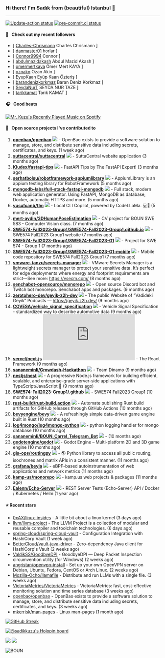 ### Hi there! I'm Sadık from (beautiful) Istanbul 👋

---

[![Update-action status](https://github.com/sadikkuzu/sadikkuzu/actions/workflows/sadikkuzu.yml/badge.svg)](https://github.com/sadikkuzu/sadikkuzu/actions/workflows/sadikkuzu.yml)
[![pre-commit.ci status](https://results.pre-commit.ci/badge/github/sadikkuzu/sadikkuzu/master.svg)](https://results.pre-commit.ci/latest/github/sadikkuzu/sadikkuzu/master)


#### 🔭 &nbsp; Check out my recent followers

- [ [Charles-Chrismann](https://github.com/Charles-Chrismann) Charles Chrismann ]
- [ [danmaster01](https://github.com/danmaster01) horlar ]
- [ [Connor9994](https://github.com/Connor9994) Connor ]
- [ [abdulmazidakash](https://github.com/abdulmazidakash) Abdul Mazid Akash ]
- [ [omermertkaya](https://github.com/omermertkaya) Ömer Mert KAYA ]
- [ [oznakn](https://github.com/oznakn) Ozan Akin ]
- [ [EyupKaan](https://github.com/EyupKaan) Eyüp Kaan Özteriş ]
- [ [barandenizkorkmaz](https://github.com/barandenizkorkmaz) Baran Deniz Korkmaz ]
- [ [SeydaNurT](https://github.com/SeydaNurT) SEYDA NUR TAZE ]
- [ [tarikkamat](https://github.com/tarikkamat) Tarık KAMAT ]

#### 🎧 &nbsp; Good beats

[![Mr. Kuzu's Recently Played Music on Spotify](https://spotify-recently-played-readme.vercel.app/api?user=5cfgfpgmik69ly41rspaiod2a&count=3&unique=1)](https://open.spotify.com/user/5cfgfpgmik69ly41rspaiod2a)

#### 🚀 &nbsp; Open source projects I've contributed to
1. [**openbao/openbao**](https://github.com/openbao/openbao/commits?author=sadikkuzu) [![](https://img.shields.io/github/stars/openbao/openbao?style=social)](https://github.com/openbao/openbao/stargazers) - OpenBao exists to provide a software solution to manage, store, and distribute sensitive data including secrets, certificates, and keys. (1 week ago)
1. [**suttacentral/suttacentral**](https://github.com/suttacentral/suttacentral/commits?author=sadikkuzu) [![](https://img.shields.io/github/stars/suttacentral/suttacentral?style=social)](https://github.com/suttacentral/suttacentral/stargazers) - SuttaCentral website application (3 months ago)
1. [**Kludex/fastapi-tips**](https://github.com/Kludex/fastapi-tips/commits?author=sadikkuzu) [![](https://img.shields.io/github/stars/Kludex/fastapi-tips?style=social)](https://github.com/Kludex/fastapi-tips/stargazers) - FastAPI Tips by The FastAPI Expert! (3 months ago)
1. [**serhatbolsu/robotframework-appiumlibrary**](https://github.com/serhatbolsu/robotframework-appiumlibrary/commits?author=sadikkuzu) [![](https://img.shields.io/github/stars/serhatbolsu/robotframework-appiumlibrary?style=social)](https://github.com/serhatbolsu/robotframework-appiumlibrary/stargazers) - AppiumLibrary is an appium testing library for RobotFramework (5 months ago)
1. [**mongodb-labs/full-stack-fastapi-mongodb**](https://github.com/mongodb-labs/full-stack-fastapi-mongodb/commits?author=sadikkuzu) [![](https://img.shields.io/github/stars/mongodb-labs/full-stack-fastapi-mongodb?style=social)](https://github.com/mongodb-labs/full-stack-fastapi-mongodb/stargazers) - Full stack, modern web application generator. Using FastAPI, MongoDB as database, Docker, automatic HTTPS and more. (5 months ago)
1. [**yusufcanb/tlm**](https://github.com/yusufcanb/tlm/commits?author=sadikkuzu) [![](https://img.shields.io/github/stars/yusufcanb/tlm?style=social)](https://github.com/yusufcanb/tlm/stargazers) - Local CLI Copilot, powered by CodeLLaMa. 💻🦙 (5 months ago)
1. [**mert-aydin/3DHumanPoseEstimation**](https://github.com/mert-aydin/3DHumanPoseEstimation/commits?author=sadikkuzu) [![](https://img.shields.io/github/stars/mert-aydin/3DHumanPoseEstimation?style=social)](https://github.com/mert-aydin/3DHumanPoseEstimation/stargazers) - CV project for BOUN SWE 583 - Computer Vision class. (7 months ago)
1. [**SWE574-Fall2023-Group1/SWE574-Fall2023-Group1.github.io**](https://github.com/SWE574-Fall2023-Group1/SWE574-Fall2023-Group1.github.io/commits?author=sadikkuzu) [![](https://img.shields.io/github/stars/SWE574-Fall2023-Group1/SWE574-Fall2023-Group1.github.io?style=social)](https://github.com/SWE574-Fall2023-Group1/SWE574-Fall2023-Group1.github.io/stargazers) - SWE574 Fall2023 Group1 website (7 months ago)
1. [**SWE574-Fall2023-Group1/SWE574-Fall2023-G1**](https://github.com/SWE574-Fall2023-Group1/SWE574-Fall2023-G1/commits?author=sadikkuzu) [![](https://img.shields.io/github/stars/SWE574-Fall2023-Group1/SWE574-Fall2023-G1?style=social)](https://github.com/SWE574-Fall2023-Group1/SWE574-Fall2023-G1/stargazers) - Project for SWE 574 - Group 1 (7 months ago)
1. [**SWE574-Fall2023-Group1/SWE574-Fall2023-G1-mobile**](https://github.com/SWE574-Fall2023-Group1/SWE574-Fall2023-G1-mobile/commits?author=sadikkuzu) [![](https://img.shields.io/github/stars/SWE574-Fall2023-Group1/SWE574-Fall2023-G1-mobile?style=social)](https://github.com/SWE574-Fall2023-Group1/SWE574-Fall2023-G1-mobile/stargazers) - Mobile code repository for SWE574 Fall2023 Group1 (7 months ago)
1. [**vmware-tanzu/secrets-manager**](https://github.com/vmware-tanzu/secrets-manager/commits?author=sadikkuzu) [![](https://img.shields.io/github/stars/vmware-tanzu/secrets-manager?style=social)](https://github.com/vmware-tanzu/secrets-manager/stargazers) - VMware Secrets Manager is a lightweight secrets manager to protect your sensitive data. It’s perfect for edge deployments where energy and footprint requirements are strict—See more: https://vsecm.com/ (8 months ago)
1. [**senchabot-opensource/monorepo**](https://github.com/senchabot-opensource/monorepo/commits?author=sadikkuzu) [![](https://img.shields.io/github/stars/senchabot-opensource/monorepo?style=social)](https://github.com/senchabot-opensource/monorepo/stargazers) - Open source Discord bot and Twitch bot monorepo. Senchabot apps and packages. (9 months ago)
1. [**zerotohero-dev/geyik-z2h-dev**](https://github.com/zerotohero-dev/geyik-z2h-dev/commits?author=sadikkuzu) [![](https://img.shields.io/github/stars/zerotohero-dev/geyik-z2h-dev?style=social)](https://github.com/zerotohero-dev/geyik-z2h-dev/stargazers) - The public Website of “Vadideki Geyik” Podcasts — https://geyik.z2h.dev/ (9 months ago)
1. [**COVESA/vehicle_signal_specification**](https://github.com/COVESA/vehicle_signal_specification/commits?author=sadikkuzu) [![](https://img.shields.io/github/stars/COVESA/vehicle_signal_specification?style=social)](https://github.com/COVESA/vehicle_signal_specification/stargazers) - Vehicle Signal Specification - standardized way to describe automotive data (9 months ago)
1. [**vercel/next.js**](https://github.com/vercel/next.js/commits?author=sadikkuzu) [![](https://img.shields.io/github/stars/vercel/next.js?style=social)](https://github.com/vercel/next.js/stargazers) - The React Framework (9 months ago)
1. [**sananeminli/Growdash-Hackathon**](https://github.com/sananeminli/Growdash-Hackathon/commits?author=sadikkuzu) [![](https://img.shields.io/github/stars/sananeminli/Growdash-Hackathon?style=social)](https://github.com/sananeminli/Growdash-Hackathon/stargazers) - Team Dinamo (9 months ago)
1. [**nestjs/nest**](https://github.com/nestjs/nest/commits?author=sadikkuzu) [![](https://img.shields.io/github/stars/nestjs/nest?style=social)](https://github.com/nestjs/nest/stargazers) - A progressive Node.js framework for building efficient, scalable, and enterprise-grade server-side applications with TypeScript/JavaScript 🚀 (9 months ago)
1. [**SWE574-Fall2023-Group1/.github**](https://github.com/SWE574-Fall2023-Group1/.github/commits?author=sadikkuzu) [![](https://img.shields.io/github/stars/SWE574-Fall2023-Group1/.github?style=social)](https://github.com/SWE574-Fall2023-Group1/.github/stargazers) - SWE574 Fall2023 Group1 (10 months ago)
1. [**rust-build/rust-build.action**](https://github.com/rust-build/rust-build.action/commits?author=sadikkuzu) [![](https://img.shields.io/github/stars/rust-build/rust-build.action?style=social)](https://github.com/rust-build/rust-build.action/stargazers) - Automate publishing Rust build artifacts for GitHub releases through GitHub Actions (10 months ago)
1. [**bevyengine/bevy**](https://github.com/bevyengine/bevy/commits?author=sadikkuzu) [![](https://img.shields.io/github/stars/bevyengine/bevy?style=social)](https://github.com/bevyengine/bevy/stargazers) - A refreshingly simple data-driven game engine built in Rust (10 months ago)
1. [**log4mongo/log4mongo-python**](https://github.com/log4mongo/log4mongo-python/commits?author=sadikkuzu) [![](https://img.shields.io/github/stars/log4mongo/log4mongo-python?style=social)](https://github.com/log4mongo/log4mongo-python/stargazers) - python logging handler for mongo database (10 months ago)
1. [**sananeminli/BOUN_Carrel_Telegram_Bot**](https://github.com/sananeminli/BOUN_Carrel_Telegram_Bot/commits?author=sadikkuzu) [![](https://img.shields.io/github/stars/sananeminli/BOUN_Carrel_Telegram_Bot?style=social)](https://github.com/sananeminli/BOUN_Carrel_Telegram_Bot/stargazers) -  (10 months ago)
1. [**godotengine/godot**](https://github.com/godotengine/godot/commits?author=sadikkuzu) [![](https://img.shields.io/github/stars/godotengine/godot?style=social)](https://github.com/godotengine/godot/stargazers) - Godot Engine – Multi-platform 2D and 3D game engine (10 months ago)
1. [**gis-ops/routingpy**](https://github.com/gis-ops/routingpy/commits?author=sadikkuzu) [![](https://img.shields.io/github/stars/gis-ops/routingpy?style=social)](https://github.com/gis-ops/routingpy/stargazers) - 🌎 Python library to access all public routing, isochrones and matrix APIs in a consistent manner. (11 months ago)
1. [**grafana/beyla**](https://github.com/grafana/beyla/commits?author=sadikkuzu) [![](https://img.shields.io/github/stars/grafana/beyla?style=social)](https://github.com/grafana/beyla/stargazers) - eBPF-based autoinstrumentation of web applications and network metrics (11 months ago)
1. [**kamp-us/monorepo**](https://github.com/kamp-us/monorepo/commits?author=sadikkuzu) [![](https://img.shields.io/github/stars/kamp-us/monorepo?style=social)](https://github.com/kamp-us/monorepo/stargazers) - kamp.us web projects &amp; packages (11 months ago)
1. [**Ealenn/Echo-Server**](https://github.com/Ealenn/Echo-Server/commits?author=sadikkuzu) [![](https://img.shields.io/github/stars/Ealenn/Echo-Server?style=social)](https://github.com/Ealenn/Echo-Server/stargazers) - REST Server Tests (Echo-Server) API / Docker / Kubernetes / Helm (1 year ago)


#### ⭐ Recent stars

- [0xAX/linux-insides](https://github.com/0xAX/linux-insides) - A little bit about a linux kernel (3 days ago)
- [llvm/llvm-project](https://github.com/llvm/llvm-project) - The LLVM Project is a collection of modular and reusable compiler and toolchain technologies. (6 days ago)
- [spring-cloud/spring-cloud-vault](https://github.com/spring-cloud/spring-cloud-vault) - Configuration Integration with HashiCorp Vault (1 week ago)
- [BetterCloud/vault-java-driver](https://github.com/BetterCloud/vault-java-driver) - Zero-dependency Java client for HashiCorp&#39;s Vault (2 weeks ago)
- [ValdikSS/GoodbyeDPI](https://github.com/ValdikSS/GoodbyeDPI) - GoodbyeDPI — Deep Packet Inspection circumvention utility (for Windows) (2 weeks ago)
- [angristan/openvpn-install](https://github.com/angristan/openvpn-install) - Set up your own OpenVPN server on Debian, Ubuntu, Fedora, CentOS or Arch Linux. (2 weeks ago)
- [Mozilla-Ocho/llamafile](https://github.com/Mozilla-Ocho/llamafile) - Distribute and run LLMs with a single file. (3 weeks ago)
- [VictoriaMetrics/VictoriaMetrics](https://github.com/VictoriaMetrics/VictoriaMetrics) - VictoriaMetrics: fast, cost-effective monitoring solution and time series database (3 weeks ago)
- [openbao/openbao](https://github.com/openbao/openbao) - OpenBao exists to provide a software solution to manage, store, and distribute sensitive data including secrets, certificates, and keys. (3 weeks ago)
- [mkerrisk/man-pages](https://github.com/mkerrisk/man-pages) - Linux man-pages (1 month ago)

[![GitHub Streak](https://streak-stats.demolab.com?user=sadikkuzu&theme=github-dark&hide_border=true&date_format=M%20j%5B%2C%20Y%5D)](https://git.io/streak-stats)

[![@sadikkuzu's Holopin board](https://holopin.io/api/user/board?user=sadikkuzu)](https://holopin.io/@sadikkuzu)

[![](https://img.shields.io/stackexchange/stackoverflow/r/7030591?style=plastic)](https://stackoverflow.com/users/7030591/sadik-kuzu)
[![](https://img.shields.io/twitter/follow/sadikkuzu_mba?style=social)](https://twitter.com/sadikkuzu_mba)

![BOUN](https://github.com/sadikkuzu/sadikkuzu/assets/23168063/c4686502-9896-4af6-86d3-229dac1baa32)
